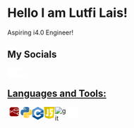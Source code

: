 # Hello I am Lutfi Lais!

Aspiring i4.0 Engineer!

## My Socials
<a href="https://www.linkedin.com/in/lutfi-lais-357391210/" target="_blank"><img align="left" alt="Lutfi Lais | LinkedIn" width="22px" src="https://github.com/subwayfootlong/idk/blob/main/images/linkedin.svg" />
<a href="https://t.me/abcsoups" target="_blank"><img align="left" alt="Lutfi Lais | Telegram" width="22px" src="https://github.com/subwayfootlong/idk/blob/main/images/telegram.png" />
<br>
## Languages and Tools:
<a href="https://nodered.org" target="_blank"> <img align="left" alt="Node-RED" width="30px" src="https://github.com/subwayfootlong/idk/blob/main/images/node-red.png"/> </a>
<a href="https://www.python.org" target="_blank"> <img align="left" alt="Python" width="26px" src="https://github.com/Aakarsh-B/trying-repos/blob/master/python-5.svg?raw=true"/> </a>
<a href="https://www.w3schools.com/cpp/" target="_blank"> <img align="left" alt="C++" width="26px" src="https://github.com/Aakarsh-B/trying-repos/blob/master/c++.png"/> </a>
<a href="https://www.w3schools.com/js/" target="_blank"> <img align="left" alt="JavaScript" width="26px" src="https://github.com/subwayfootlong/idk/blob/main/images/javascript.png"/> </a>
<a href="https://git-scm.com/" target="_blank"> <img align="left" alt="git" width="26px" src="https://www.vectorlogo.zone/logos/git-scm/git-scm-icon.svg"/> </a>
<img align="left" alt="GitHub" width="26px" src="https://github.com/Aakarsh-B/trying-repos/blob/master/github.svg" />
